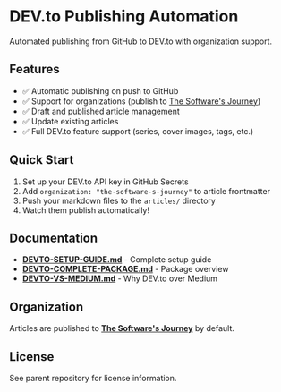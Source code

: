 # DEV.to Publishing Automation

Automated publishing from GitHub to DEV.to with organization support.

## Features

- ✅ Automatic publishing on push to GitHub
- ✅ Support for organizations (publish to [The Software's Journey](https://dev.to/the-software-s-journey))
- ✅ Draft and published article management
- ✅ Update existing articles
- ✅ Full DEV.to feature support (series, cover images, tags, etc.)

## Quick Start

1. Set up your DEV.to API key in GitHub Secrets
2. Add `organization: "the-software-s-journey"` to article frontmatter
3. Push your markdown files to the `articles/` directory
4. Watch them publish automatically!

## Documentation

- **[DEVTO-SETUP-GUIDE.md](DEVTO-SETUP-GUIDE.md)** - Complete setup guide
- **[DEVTO-COMPLETE-PACKAGE.md](DEVTO-COMPLETE-PACKAGE.md)** - Package overview
- **[DEVTO-VS-MEDIUM.md](DEVTO-VS-MEDIUM.md)** - Why DEV.to over Medium

## Organization

Articles are published to **[The Software's Journey](https://dev.to/the-software-s-journey)** by default.

## License

See parent repository for license information.
